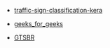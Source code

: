 - [traffic-sign-classification-kera](https://pyimagesearch.com/2019/11/04/traffic-sign-classification-with-keras-and-deep-learning/)

- [geeks_for_geeks](https://www.geeksforgeeks.org/traffic-signs-recognition-using-cnn-and-keras-in-python/)

- [GTSBR](https://sid.erda.dk/public/archives/daaeac0d7ce1152aea9b61d9f1e19370/published-archive.html)
